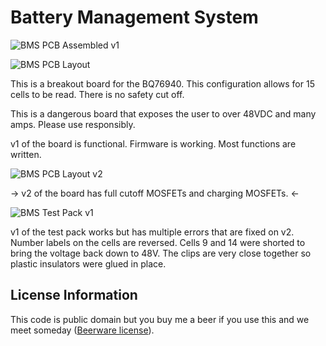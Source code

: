 Battery Management System
=======

![BMS PCB Assembled v1](https://raw.githubusercontent.com/nseidle/BMS/master/v1%20Assembled.jpg)

![BMS PCB Layout](https://raw.githubusercontent.com/nseidle/BMS/master/Board%20Layout.png)

This is a breakout board for the BQ76940. This configuration allows for 15 cells to be read. There is no safety cut off.

This is a dangerous board that exposes the user to over 48VDC and many amps. Please use responsibly.

v1 of the board is functional. Firmware is working. Most functions are written. 

![BMS PCB Layout v2](https://raw.githubusercontent.com/nseidle/BMS/master/v2%20Layout.jpg)

-> v2 of the board has full cutoff MOSFETs and charging MOSFETs. <-

![BMS Test Pack v1](https://raw.githubusercontent.com/nseidle/BMS/master/v1%20Test%20Pack.jpg)

v1 of the test pack works but has multiple errors that are fixed on v2. Number labels on the cells are reversed. Cells 9 and 14 were shorted to bring the voltage back down to 48V. The clips are very close together so plastic insulators were glued in place.

License Information
-------------------

This code is public domain but you buy me a beer if you use this and we meet someday ([Beerware license](http://en.wikipedia.org/wiki/Beerware)).

